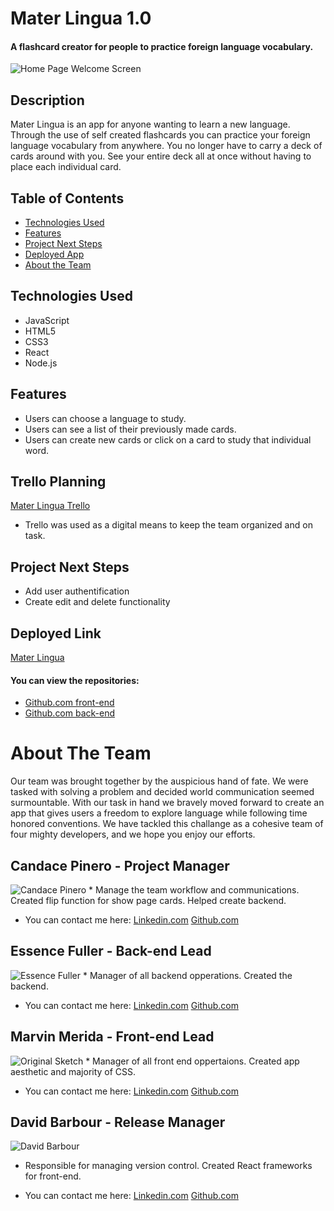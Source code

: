 # Mater Lingua 1.0

#### A flashcard creator for people to practice foreign language vocabulary. 

<img src="https://i.imgur.com/e4HO4cN.png" alt="Home Page Welcome Screen"/>

## Description
Mater Lingua is an app for anyone wanting to learn a new language. Through the use of self created flashcards you can practice your foreign language vocabulary from anywhere. You no longer have to carry a deck of cards around with you. See your entire deck all at once without having to place each individual card.  

## Table of Contents
* [Technologies Used](#technologiesused)
* [Features](#features)
* [Project Next Steps](#nextsteps)
* [Deployed App](#deployment)
* [About the Team](#team)

## <a name="technologiesused"></a>Technologies Used
* JavaScript
* HTML5
* CSS3
* React
* Node.js


## Features
* Users can choose a language to study.
* Users can see a list of their previously made cards.
* Users can create new cards or click on a card to study that individual word. 


## Trello Planning
[Mater Lingua Trello](https://trello.com/b/nKZlIljC/mater-lingua)
* Trello was used as a digital means to keep the team organized and on task. 

## <a name="nextsteps"></a>Project Next Steps
* Add user authentification
* Create edit and delete functionality 

## <a name="deployment"></a>Deployed Link

[Mater Lingua](https://materlingua.netlify.app/)


#### You can view the repositories:
* [Github.com front-end](https://github.com/mmarvin3/Project-3-Application-Frontend/)
* [Github.com back-end](https://github.com/eufuller/Project-3-Application)


# <a name="team"></a>About The Team
Our team was brought together by the auspicious hand of fate. We were tasked with solving a problem and decided world communication seemed surmountable. With our task in hand we bravely moved forward to create an app that gives users a freedom to explore language while following time honored conventions. We have tackled this challange as a cohesive team of four mighty developers, and we hope you enjoy our efforts.

## Candace Pinero - Project Manager
<img src="https://i.imgur.com/DZUoqrab.jpg" alt="Candace Pinero"/>
* Manage the team workflow and communications. Created flip function for show page cards. Helped create backend.

* You can contact me here:
[Linkedin.com](https://www.linkedin.com/in/candace-pinero-84a6b922b/)
[Github.com](https://github.com/candacepinero)

## Essence Fuller - Back-end Lead
<img src="https://i.imgur.com/O9Gj1X0b.jpg" alt="Essence Fuller"/>
* Manager of all backend opperations. Created the backend. 

* You can contact me here:
[Linkedin.com](https://www.linkedin.com/in/essencefuller/)
[Github.com](https://github.com/eufuller)

## Marvin Merida - Front-end Lead
<img src="https://i.imgur.com/0gsV0B1b.jpg" alt="Original Sketch"/>
* Manager of all front end oppertaions. Created app aesthetic and majority of CSS.

* You can contact me here:
[Linkedin.com](https://www.linkedin.com/in/marvin-merida/)
[Github.com](https://github.com/mmarvin3)

## David Barbour - Release Manager
<img src="https://i.imgur.com/T9PDInob.png" alt="David Barbour"/>

* Responsible for managing version control. Created React frameworks for front-end. 


* You can contact me here:
[Linkedin.com](https://www.linkedin.com/in/david-barbour/)
[Github.com](https://github.com/BarbourD)



